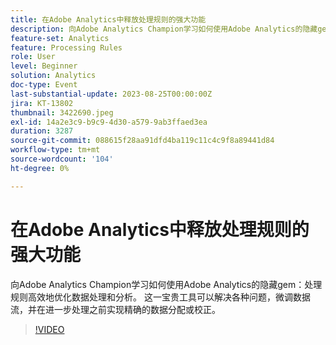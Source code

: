 ```yaml
---
title: 在Adobe Analytics中释放处理规则的强大功能
description: 向Adobe Analytics Champion学习如何使用Adobe Analytics的隐藏gem — 处理规则高效地优化数据处理和分析。 这一宝贵工具可以解决各种问题，微调数据流，并在进一步处理之前实现精确的数据分配或校正。
feature-set: Analytics
feature: Processing Rules
role: User
level: Beginner
solution: Analytics
doc-type: Event
last-substantial-update: 2023-08-25T00:00:00Z
jira: KT-13802
thumbnail: 3422690.jpeg
exl-id: 14a2e3c9-b9c9-4d30-a579-9ab3ffaed3ea
duration: 3287
source-git-commit: 088615f28aa91dfd4ba119c11c4c9f8a89441d84
workflow-type: tm+mt
source-wordcount: '104'
ht-degree: 0%

---
```


# 在Adobe Analytics中释放处理规则的强大功能

向Adobe Analytics Champion学习如何使用Adobe Analytics的隐藏gem：处理规则高效地优化数据处理和分析。 这一宝贵工具可以解决各种问题，微调数据流，并在进一步处理之前实现精确的数据分配或校正。

>[!VIDEO](https://video.tv.adobe.com/v/3422690/?learn=on)
